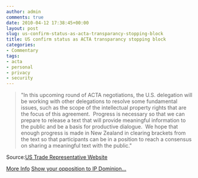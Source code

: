 ```yaml
---
author: admin
comments: true
date: 2010-04-12 17:38:45+00:00
layout: post
slug: us-confirm-status-as-acta-transparancy-stopping-block
title: US confirm status as ACTA transparancy stopping block
categories:
- Commentary
tags:
- acta
- personal
- privacy
- security
---
```


> "In this upcoming round of ACTA negotiations, the U.S. delegation will be working with other delegations to resolve some fundamental issues, such as the scope of the intellectual property rights that are the focus of this agreement.  Progress is necessary so that we can prepare to release a text that will provide meaningful information to the public and be a basis for productive dialogue.  We hope that enough progress is made in New Zealand in clearing brackets from the text so that participants can be in a position to reach a consensus on sharing a meaningful text with the public."

Source:[US Trade Representative Website](http://www.ustr.gov/about-us/press-office/press-releases/2010/april/office-us-trade-representative-releases-statement-up)

[More Info](http://www.michaelgeist.ca/content/view/4949/125/)
[Show your opposition to IP Dominion...](http://www.stopacta.info/alertbox)

